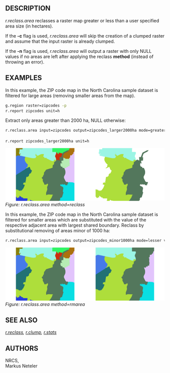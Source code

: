 ## DESCRIPTION

*r.reclass.area* reclasses a raster map greater or less than a user
specified area size (in hectares).

If the **-c** flag is used, *r.reclass.area* will skip the creation of a
clumped raster and assume that the input raster is already clumped.

If the **-n** flag is used, *r.reclass.area* will output a raster
with only NULL values if no areas are left after applying the reclass
**method** (instead of throwing an error).

## EXAMPLES

In this example, the ZIP code map in the North Carolina sample dataset
is filtered for large areas (removing smaller areas from the map).

```sh
g.region raster=zipcodes -p
r.report zipcodes unit=h
```

Extract only areas greater than 2000 ha, NULL otherwise:

```sh
r.reclass.area input=zipcodes output=zipcodes_larger2000ha mode=greater value=2000

r.report zipcodes_larger2000ha unit=h
```

![Figure: r.reclass.area method=reclass](zipcodes_larger2000ha.png)  
*Figure: r.reclass.area method=reclass*

In this example, the ZIP code map in the North Carolina sample dataset
is filtered for smaller areas which are substituted with the value of
the respective adjacent area with largest shared boundary. Reclass by
substitutional removing of areas minor of 1000 ha:

```sh
r.reclass.area input=zipcodes output=zipcodes_minor1000ha mode=lesser value=1000 method=rmarea
```

![Figure: r.reclass.area method=rmarea](zipcodes_minor1000ha.png)  
*Figure: r.reclass.area method=rmarea*

## SEE ALSO

*[r.reclass](r.reclass.md), [r.clump](r.clump.md),
[r.stats](r.stats.md)*

## AUTHORS

NRCS,  
Markus Neteler
